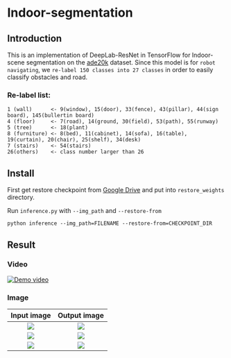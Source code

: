 # Indoor-segmentation
## Introduction
  This is an implementation of DeepLab-ResNet in TensorFlow for Indoor-scene segmentation on the [ade20k](http://sceneparsing.csail.mit.edu/) dataset. Since this model is for `robot navigating`, we `re-label 150 classes into 27 classes` in order to easily classify obstacles and road.  

### Re-label list: 
```
1 (wall)      <- 9(window), 15(door), 33(fence), 43(pillar), 44(sign board), 145(bullertin board)
4 (floor)     <- 7(road), 14(ground, 30(field), 53(path), 55(runway)
5 (tree)      <- 18(plant)
8 (furniture) <- 8(bed), 11(cabinet), 14(sofa), 16(table), 19(curtain), 20(chair), 25(shelf), 34(desk) 
7 (stairs)    <- 54(stairs)
26(others)    <- class number larger than 26
```

  
## Install 
First get restore checkpoint from [Google Drive](https://drive.google.com/drive/folders/0B9CKOTmy0DyaQ2oxUHdtYUd2Mm8?usp=sharing) and put into `restore_weights` directory.

Run `inference.py` with `--img_path` and `--restore-from`
```
python inference --img_path=FILENAME --restore-from=CHECKPOINT_DIR
```
## Result
### Video
[![Demo video](https://img.youtube.com/vi/4OqW3M-eqaQ/0.jpg)](https://youtu.be/4OqW3M-eqaQ)
### Image
Input image                |  Output image
:-------------------------:|:-------------------------:
![](https://github.com/hellochick/Indoor-segmentation/blob/master/input/IMG_0416_640x480.png)  |  ![](https://github.com/hellochick/Indoor-segmentation/blob/master/output/IMG_0416_640x480.png)
![](https://github.com/hellochick/Indoor-segmentation/blob/master/input/IMG_0417_640x480.png)  |  ![](https://github.com/hellochick/Indoor-segmentation/blob/master/output/IMG_0417_640x480.png)
![](https://github.com/hellochick/Indoor-segmentation/blob/master/input/IMG_0418_640x480.png)  |  ![](https://github.com/hellochick/Indoor-segmentation/blob/master/output/IMG_0418_640x480.png)
